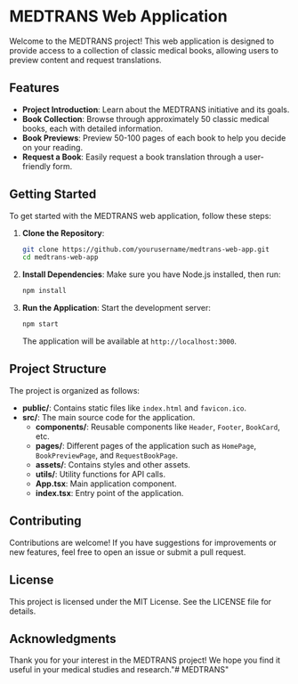 # MEDTRANS Web Application

Welcome to the MEDTRANS project! This web application is designed to provide access to a collection of classic medical books, allowing users to preview content and request translations.

## Features

- **Project Introduction**: Learn about the MEDTRANS initiative and its goals.
- **Book Collection**: Browse through approximately 50 classic medical books, each with detailed information.
- **Book Previews**: Preview 50-100 pages of each book to help you decide on your reading.
- **Request a Book**: Easily request a book translation through a user-friendly form.

## Getting Started

To get started with the MEDTRANS web application, follow these steps:

1. **Clone the Repository**:
   ```bash
   git clone https://github.com/yourusername/medtrans-web-app.git
   cd medtrans-web-app
   ```

2. **Install Dependencies**:
   Make sure you have Node.js installed, then run:
   ```bash
   npm install
   ```

3. **Run the Application**:
   Start the development server:
   ```bash
   npm start
   ```
   The application will be available at `http://localhost:3000`.

## Project Structure

The project is organized as follows:

- **public/**: Contains static files like `index.html` and `favicon.ico`.
- **src/**: The main source code for the application.
  - **components/**: Reusable components like `Header`, `Footer`, `BookCard`, etc.
  - **pages/**: Different pages of the application such as `HomePage`, `BookPreviewPage`, and `RequestBookPage`.
  - **assets/**: Contains styles and other assets.
  - **utils/**: Utility functions for API calls.
  - **App.tsx**: Main application component.
  - **index.tsx**: Entry point of the application.

## Contributing

Contributions are welcome! If you have suggestions for improvements or new features, feel free to open an issue or submit a pull request.

## License

This project is licensed under the MIT License. See the LICENSE file for details.

## Acknowledgments

Thank you for your interest in the MEDTRANS project! We hope you find it useful in your medical studies and research."# MEDTRANS" 

